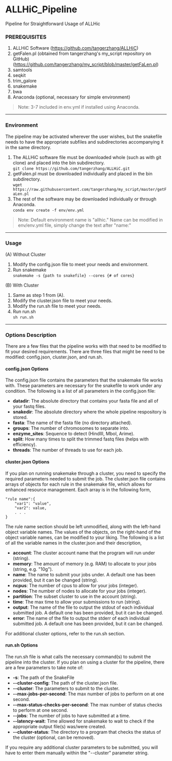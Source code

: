 # ALLHiC_Pipeline
Pipeline for Straightforward Usage of ALLHic

### PREREQUISITES
1. ALLHiC Software (https://github.com/tangerzhang/ALLHiC)
2. getFalen.pl (obtained from tangerzhang's my_script repository on GitHub) (https://github.com/tangerzhang/my_script/blob/master/getFaLen.pl)
3. samtools
4. seqkit
5. trim_galore
6. snakemake
7. bwa
8. Anaconda (optional, necessary for simple environment)
> Note: 3-7 included in env.yml if installed using Anaconda.
___
### Environment
The pipeline may be activated wherever the user wishes, but the snakefile needs to have the appropriate subfiles and subdirectories accompanying it in the same directory.
1. The ALLHiC software file must be downloaded whole (such as with git clone) and placed into the bin subdirectory.  
`git clone https://github.com/tangerzhang/ALLHiC.git`
2. getFalen.pl must be downloaded individually and placed in the bin subdirectory.  
`wget https://raw.githubusercontent.com/tangerzhang/my_script/master/getFaLen.pl`
3. The rest of the software may be downloaded individually or through Anaconda.  
`conda env create -f env/env.yml`
> Note: Default environment name is "allhic." Name can be modified in env/env.yml file, simply change the text after "name:"
___   
### Usage
(A) Without Cluster
1. Modify the config.json file to meet your needs and environment.
2. Run snakemake  
`snakemake -s {path to snakefile} --cores {# of cores}`

(B) With Cluster
1. Same as step 1 from (A).
2. Modify the cluster.json file to meet your needs.
3. Modify the run.sh file to meet your needs.
4. Run run.sh  
`sh run.sh`
___
### Options Description  
There are a few files that the pipeline works with that need to be modified to fit your desired requirements. There are three files that might be need to be modified: config.json, cluster.json, and run.sh.  

#### config.json Options  
The config.json file contains the parameters that the snakemake file works with. These parameters are necessary for the snakefile to work under any condition. The following is a list of all parameters in the config.json file:
* **datadir**: The absolute directory that contains your fasta file and all of your fastq files.
* **snakedir**: The absolute directory where the whole pipeline respository is stored.
* **fasta**: The name of the fasta file (no directory attached).
* **groups**: The number of chromosomes to separate into.
* **enzyme_sites**: Sequence to detect (HindIII, MboI, Arime).
* **split**: How many times to split the trimmed fastq files (helps with efficiency).
* **threads**: The number of threads to use for each job.  

#### cluster.json Options  
If you plan on running snakemake through a cluster, you need to specify the required parameters needed to submit the job. The cluster.json file contains arrays of objects for each rule in the snakemake file, which allows for enhanced resource management. Each array is in the following form,  
```
"rule name":{  
    "var1": "value",  
    "var2": value,  
    . . .  
}
```
The rule name section should be left unmodified, along with the left-hand object variable names. The values of the objects, on the right-hand of the object variable names, can be modified to your liking. The following is a list of all the variable names in the cluster.json and their description,  
* **account**: The cluster account name that the program will run under (string).  
* **memory**: The amount of memory (e.g. RAM) to allocate to your jobs (string, e.g. "10g").  
* **name**: The name to submit your jobs under. A default one has been provided, but it can be changed (string).  
* **ncpus**: The number of cpus to allow for your jobs (integer).  
* **nodes**: The number of nodes to allocate for your jobs (integer).  
* **partition**: The subset cluster to use in the account (string).  
* **time**: The max time to allow your submissions to run (string).  
* **output**: The name of the file to output the stdout of each individual submitted job. A default one has been provided, but it can be changed.  
* **error**: The name of the file to output the stderr of each individual submitted job. A default one has been provided, but it can be changed.  

For additional cluster options, refer to the run.sh section.  

#### run.sh Options  
The run.sh file is what calls the necessary command(s) to submit the pipeline into the cluster. If you plan on using a cluster for the pipeline, there are a few parameters to take note of:  
* **-s**: The path of the SnakeFile
* **--cluster-config**: The path of the cluster.json file.
* **--cluster**: The parameters to submit to the cluster.
* **--max-jobs-per-second**: The max number of jobs to perform on at one second.
* **--max-status-checks-per-second**: The max number of status checks to perform at one second.
* **--jobs**: The number of jobs to have submitted at a time.
* **--latency-wait**: Time allowed for snakemake to wait to check if the appropriate output file(s) was/were created.
* **--cluster-status**: The directory to a program that checks the status of the cluster (optional, can be removed).  

If you require any additional cluster parameters to be submitted, you will have to enter them manually within the "--cluster" parameter string.  
